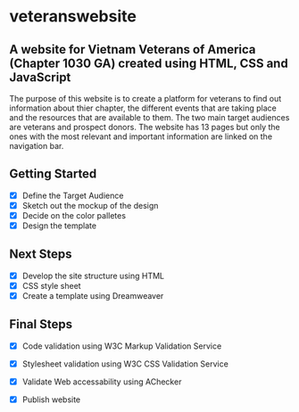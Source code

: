 # veteranswebsite

A website for Vietnam Veterans of America (Chapter 1030 GA) created using HTML, CSS and JavaScript
---

The purpose of this website is to create a platform for veterans to find out information about thier chapter, the different events that are taking place and the resources that are available to them. The two main target audiences are veterans and prospect donors. The website has 13 pages but only the ones with the most relevant and important information are linked on the navigation bar. 

## Getting Started

- [x] Define the Target Audience 
- [x] Sketch out the mockup of the design 
- [x] Decide on the color palletes 
- [x] Design the template

## Next Steps 
- [x] Develop the site structure using HTML 
- [x] CSS style sheet
- [x] Create a template using Dreamweaver

## Final Steps 
- [x] Code validation using W3C Markup Validation Service 
- [x] Stylesheet validation using W3C CSS Validation Service
- [x] Validate Web accessability using AChecker 
- [x] Publish website

